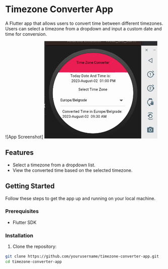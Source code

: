 # Timezone Converter App

A Flutter app that allows users to convert time between different timezones. Users can select a timezone from a dropdown and input a custom date and time for conversion.

![App Screenshot]
<img src="ezgif-5-7f5a73670f.gif"/>


## Features

- Select a timezone from a dropdown list.
- View the converted time based on the selected timezone.

## Getting Started

Follow these steps to get the app up and running on your local machine.

### Prerequisites

- Flutter SDK

### Installation

1. Clone the repository:

```bash
git clone https://github.com/yourusername/timezone-converter-app.git
cd timezone-converter-app
